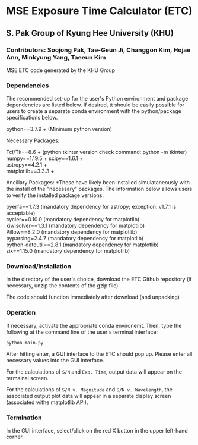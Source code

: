 # MSE Exposure Time Calculator (ETC)
## S. Pak Group of Kyung Hee University (KHU)
### Contributors: Soojong Pak, Tae-Geun Ji, Changgon Kim, Hojae Ann, Minkyung Yang, Taeeun Kim

MSE ETC code generated by the KHU Group

### Dependencies 
The recommended set-up for the user's Python environment and package dependencies are listed below.  If desired, tt should be easily possible for users to create a separate conda environment with the python/package specifications below.    

python==3.7.9	+	(Minimum python version)  

Necessary Packages:

Tcl/Tk==8.6	+	(python tkinter version check command: python -m tkinter)  
numpy==1.19.5	+ 
scipy==1.6.1 +		 
astropy==4.2.1 + 	  
matplotlib==3.3.3 +  

Ancillary Packages:
*These have likely been installed simulataneously with the install of the "necessary" packages.  The information below allows users to verify the installed package versions.

pyerfa==1.7.3		(mandatory dependency for astropy; exception: v1.7.1 is acceptable)  
cycler==0.10.0		(mandatory dependency for matplotlib)  
kiwisolver==1.3.1	(mandatory dependency for matplotlib)  
Pillow==8.2.0		(mandatory dependency for matplotlib)  
pyparsing=2.4.7		(mandatory dependency for matplotlib)  
python-dateutil==2.8.1	(mandatory dependency for matplotlib)  
six==1.15.0		(mandatory dependency for matplotlib)  

### Download/Installation
In the directory of the user's choice, download the ETC Github repository (if necessary, unzip the contents of the gzip file). 

The code should function immediately after download (and unpacking)

### Operation
If necessary, activate the appropriate conda environemt.  Then, type the following at the command line of the user's terminal interface:

`python main.py`

After hitting enter, a GUI interface to the ETC should pop up.  Please enter all necessary values into the GUI interface. 

For the calculations of `S/N` and `Exp. Time`, output data will appear on the termainal screen. 

For the calculations of `S/N v. Magnitude` and `S/N v. Wavelength`, the associated output plot data will appear in a separate display screen (associated withe matplotlib API).

### Termination
In the GUI interface, select/click on the red X button in the upper left-hand corner.





